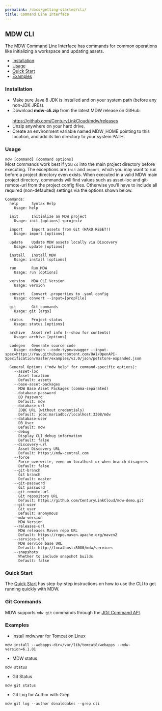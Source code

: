 ```yaml
---
permalink: /docs/getting-started/cli/
title: Command Line Interface
---
```

## MDW CLI
  The MDW Command Line Interface has commands for common operations like initializing a workspace and updating assets. 
  - [Installation](#installation)
  - [Usage](#usage)
  - [Quick Start](#quick-start)
  - [Examples](#examples)
  
### Installation
   - Make sure Java 8 JDK is installed and on your system path (before any non-JDK JREs).
   - Download **mdw-cli.zip** from the latest MDW release on GitHub:<br>   
     <https://github.com/CenturyLinkCloud/mdw/releases>
   - Unzip anywhere on your hard drive.
   - Create an environment variable named MDW_HOME pointing to this location, and add its bin directory to your system PATH. 
   
### Usage
  `mdw [command] [command options]`<br>
  Most commands work best if you `cd` into the main project directory before executing.  The exceptions are `init` and `import`,
  which you may want to run before a project directory even exists.  When executed in a valid MDW main project directory, commands
  will find values such as asset-loc and git-remote-url from the project config files.  Otherwise you'll have to include all
  required (non-defaulted) settings via the options shown below.  
  ```
  Commands:
    help      Syntax Help
      Usage: help

    init      Initialize an MDW project
      Usage: init [options] <project>

    import    Import assets from Git (HARD RESET!)
      Usage: import [options]

    update    Update MDW assets locally via Discovery
      Usage: update [options]

    install   Install MDW
      Usage: install [options]

    run       Run MDW
      Usage: run [options]

    version   MDW CLI Version
      Usage: version

    convert   Convert .properties to .yaml config
      Usage: convert --input=[propFile]

    git       Git commands
      Usage: git [args]

    status    Project status
      Usage: status [options]

    archive   Asset ref info (--show for contents)
      Usage: archive [options]
      
    codegen   Generate source code
      Usage: codegen --code-type=swagger --input-spec=https://raw.githubusercontent.com/OAI/OpenAPI-Specification/master/examples/v2.0/json/petstore-expanded.json
      
    General Options ("mdw help" for command-specific options):
      --asset-loc
        Asset location
        Default: assets
      --base-asset-packages
        MDW Base Asset Packages (comma-separated)
      --database-password
        DB Password
        Default: mdw
      --database-url
        JDBC URL (without credentials)
        Default: jdbc:mariadb://localhost:3308/mdw
      --database-user
        DB User
        Default: mdw
      --debug
        Display CLI debug information
        Default: false
      --discovery-url
        Asset Discovery URL
        Default: https://mdw-central.com
      --force
        Force overwrite, even on localhost or when branch disagrees
        Default: false
      --git-branch
        Git branch
        Default: master
      --git-password
        Git password
      --git-remote-url
        Git repository URL
        Default: https://github.com/CenturyLinkCloud/mdw-demo.git
      --git-user
        Git user
        Default: anonymous
      --mdw-version
        MDW Version
      --releases-url
        MDW releases Maven repo URL
        Default: https://repo.maven.apache.org/maven2
      --services-url
        MDW service base URL
        Default: http://localhost:8080/mdw/services
      --snapshots
        Whether to include snapshot builds
        Default: false    
  ```      

### Quick Start
  The [Quick Start](../quick-start/) has step-by-step instructions on how to use the CLI to get
  running quickly with MDW.
  
### Git Commands
  MDW supports `mdw git` commands through the [JGit Command API](https://wiki.eclipse.org/JGit/User_Guide#Running_the_JGit_CLI).  
  
### Examples
  - Install mdw.war for Tomcat on Linux
  ```
  mdw install --webapps-dir=/var/lib/tomcat8/webapps --mdw-version=6.1.01
  ```
  - MDW status
  ```
  mdw status
  ```
  - Git Status
  ```
  mdw git status
  ```
  - Git Log for Author with Grep
  ```
  mdw git log --author donaldoakes --grep cli
  ```